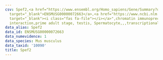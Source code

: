 ```yaml
---
csv: Spef2,<a href="https://www.ensembl.org/Homo_sapiens/Gene/Summary?db=core;g=ENSMUSG00000072663"
  target="_blank">ENSMUSG00000072663</a>,<a href="https://www.ncbi.nlm.nih.gov/pubmed/25450459"
  target="_blank"><i class="fas fa-file"></i></a>",chromatin immunoprecipitation assay,direct
  interaction,prime adult stage, testis, Spermatocyte,,,transcriptional regulation,
data_alias: Spef2
data_id: ENSMUSG00000072663
data_numevidence: 1
data_species: Mus musculus
data_taxid: '10090'
title: Spef2
---
```


